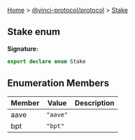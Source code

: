 [Home](./index.md) &gt; [@vinci-protocol/protocol](./protocol.md) &gt; [Stake](./protocol.stake.md)

## Stake enum

<b>Signature:</b>

```typescript
export declare enum Stake
```

## Enumeration Members

| Member | Value                         | Description |
| ------ | ----------------------------- | ----------- |
| aave   | <code>&quot;aave&quot;</code> |             |
| bpt    | <code>&quot;bpt&quot;</code>  |             |
